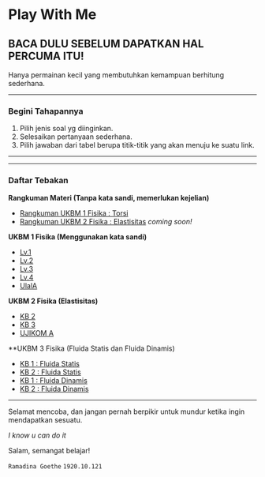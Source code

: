 # Play With Me

## BACA DULU SEBELUM DAPATKAN HAL PERCUMA ITU! 

Hanya permainan kecil yang membutuhkan kemampuan berhitung sederhana.

---

### Begini Tahapannya
1. Pilih jenis soal yg diinginkan.
2. Selesaikan pertanyaan sederhana.
3. Pilih jawaban dari tabel berupa titik-titik yang akan menuju ke suatu link. 

---


---

### Daftar Tebakan
**Rangkuman Materi (Tanpa kata sandi, memerlukan kejelian)**
* [Rangkuman UKBM 1 Fisika : Torsi](https://github.com/dinagoethe/Play-With-Me/blob/main/Torsi.md)
* [Rangkuman UKBM 2 Fisika : Elastisitas](https://github.com/dinagoethe/Play-With-Me/blob/main/Elastisitas.mds) *coming soon!*

**UKBM 1 Fisika (Menggunakan kata sandi)**
* [Lv.1](https://github.com/dinagoethe/Play-With-Me/blob/main/UKBM1-F-E.md)
* [Lv.2](https://github.com/dinagoethe/Play-With-Me/blob/main/UKBM1-F-M.md)
* [Lv.3](https://github.com/dinagoethe/Play-With-Me/blob/main/UKBM1-F-H.md)
* [Lv.4](https://github.com/dinagoethe/Play-With-Me/blob/main/UKBM1-F-X.md)
* [UlalA](https://github.com/dinagoethe/Play-With-Me/blob/main/Tes%20A.md) 

**UKBM 2 Fisika (Elastisitas)**
* [KB 2]()
* [KB 3]()
* [UJIKOM A]()

**UKBM 3 Fisika (Fluida Statis dan Fluida Dinamis)

* [KB 1 : Fluida Statis]()
* [KB 2 : Fluida Statis]()
* [KB 1 : Fluida Dinamis]()
* [KB 2 : Fluida Dinamis]()



---

Selamat mencoba, dan jangan pernah berpikir untuk mundur ketika ingin mendapatkan sesuatu. 

*I know u can do it*



Salam, semangat belajar!

`Ramadina Goethe` `1920.10.121`


